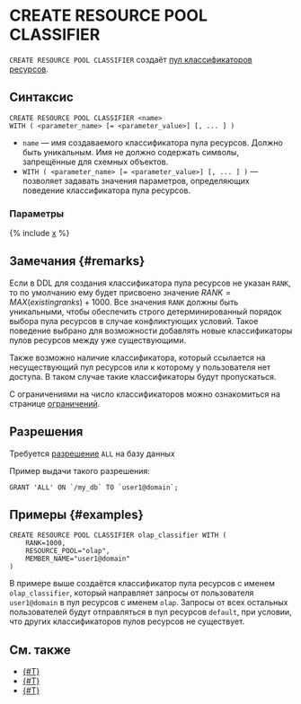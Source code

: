 # CREATE RESOURCE POOL CLASSIFIER

`CREATE RESOURCE POOL CLASSIFIER` создаёт [пул классификаторов ресурсов](../../../../concepts/gloassary#resource-pool-classifier.md).

## Синтаксис

```yql
CREATE RESOURCE POOL CLASSIFIER <name>
WITH ( <parameter_name> [= <parameter_value>] [, ... ] )
```

- `name` — имя создаваемого классификатора пула ресурсов. Должно быть уникальным. Имя не должно содержать символы, запрещённые для схемных объектов.
- `WITH ( <parameter_name> [= <parameter_value>] [, ... ] )` — позволяет задавать значения параметров, определяющих поведение классификатора пула ресурсов.

### Параметры

{% include [x](_includes/resource_pool_classifier_parameters.md) %}

## Замечания {#remarks}

Если в DDL для создания классификатора пула ресурсов не указан `RANK`, то по умолчанию ему будет присвоено значение $RANK = MAX(existing ranks) + 1000$. Все значения `RANK` должны быть уникальными, чтобы обеспечить строго детерминированный порядок выбора пула ресурсов в случае конфликтующих условий. Такое поведение выбрано для возможности добавлять новые классификаторы пулов ресурсов между уже существующими.

Также возможно наличие классификатора, который ссылается на несуществующий пул ресурсов или к которому у пользователя нет доступа. В таком случае такие классификаторы будут пропускаться.

С ограничениями на число классификаторов можно ознакомиться на странице [ограничений](../../../../concepts/limits-ydb#resource_pool).

## Разрешения

Требуется [разрешение](../yql/reference/syntax/grant#permissions-list) `ALL` на базу данных

Пример выдачи такого разрешения:

```yql
GRANT 'ALL' ON `/my_db` TO `user1@domain`;
```

## Примеры {#examples}

```yql
CREATE RESOURCE POOL CLASSIFIER olap_classifier WITH (
    RANK=1000,
    RESOURCE_POOL="olap",
    MEMBER_NAME="user1@domain"
)
```

В примере выше создаётся классификатор пула ресурсов с именем `olap_classifier`, который направляет запросы от пользователя `user1@domain` в пул ресурсов с именем `olap`. Запросы от всех остальных пользователей будут отправляться в пул ресурсов `default`, при условии, что других классификаторов пулов ресурсов не существует.

## См. также

* [{#T}](../../../dev/resource-consumption-management.md)
* [{#T}](alter-resource-pool-classifier.md)
* [{#T}](drop-resource-pool-classifier.md)